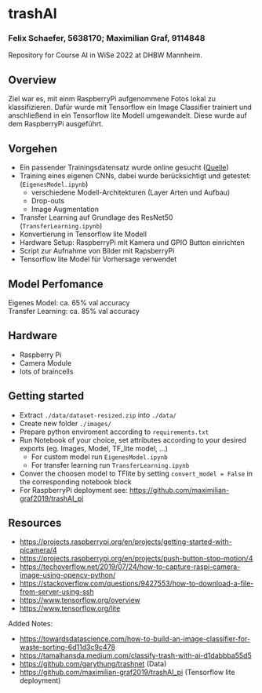 # trashAI
### Felix Schaefer, 5638170; Maximilian Graf, 9114848
Repository for Course AI in WiSe 2022 at DHBW Mannheim. 

## Overview
Ziel war es, mit einm RaspberryPi aufgenommene Fotos lokal zu klassifizieren. Dafür wurde mit Tensorflow ein Image Classifier trainiert und anschließend in ein Tensorflow lite Modell umgewandelt. Diese wurde auf dem RaspberryPi ausgeführt.

## Vorgehen
- Ein passender Trainingsdatensatz wurde online gesucht ([Quelle](https://github.com/garythung/trashnet))
- Training eines eigenen CNNs, dabei wurde berücksichtigt und getestet: (`EigenesModel.ipynb`)
  - verschiedene Modell-Architekturen (Layer Arten und Aufbau)
  - Drop-outs
  - Image Augmentation
- Transfer Learning auf Grundlage des ResNet50 (`TransferLearning.ipynb`)
- Konvertierung in Tensorflow lite Modell
- Hardware Setup: RaspberryPi mit Kamera und GPIO Button einrichten
- Script zur Aufnahme von Bilder mit RapsberryPi
- Tensorflow lite Model für Vorhersage verwendet

## Model Perfomance
Eigenes Model:      ca. 65% val accuracy  
Transfer Learning:  ca. 85% val accuracy

## Hardware
- Raspberry Pi
- Camera Module
- lots of braincells

## Getting started
- Extract `./data/dataset-resized.zip` into `./data/`
- Create new folder `./images/`
- Prepare python enviroment according to `requirements.txt`
- Run Notebook of your choice, set attributes according to your desired exports (eg. Images, Model, TF_lite model, ...)
  - For custom model run `EigenesModel.ipynb`
  - For transfer learning run `TransferLearning.ipynb`
- Conver the choosen model to TFlite by setting `convert_model = False` in the corresponding notebook block
- For RaspberryPi deployment see: https://github.com/maximilian-graf2019/trashAI_pi

## Resources
- https://projects.raspberrypi.org/en/projects/getting-started-with-picamera/4
- https://projects.raspberrypi.org/en/projects/push-button-stop-motion/4
- https://techoverflow.net/2019/07/24/how-to-capture-raspi-camera-image-using-opencv-python/
- https://stackoverflow.com/questions/9427553/how-to-download-a-file-from-server-using-ssh
- https://www.tensorflow.org/overview
- https://www.tensorflow.org/lite

Added Notes:
- https://towardsdatascience.com/how-to-build-an-image-classifier-for-waste-sorting-6d11d3c9c478
- https://tamalhansda.medium.com/classify-trash-with-ai-d1dabbba55d5
- https://github.com/garythung/trashnet (Data)
- https://github.com/maximilian-graf2019/trashAI_pi (Tensorflow lite deployment)
